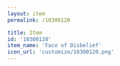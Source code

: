 ```yaml
---
layout: item
permalink: /10300120

title: Item
id: '10300120'
item_name: 'Face of Disbelief'
icon_url: 'customize/10300120.png'
---
```

